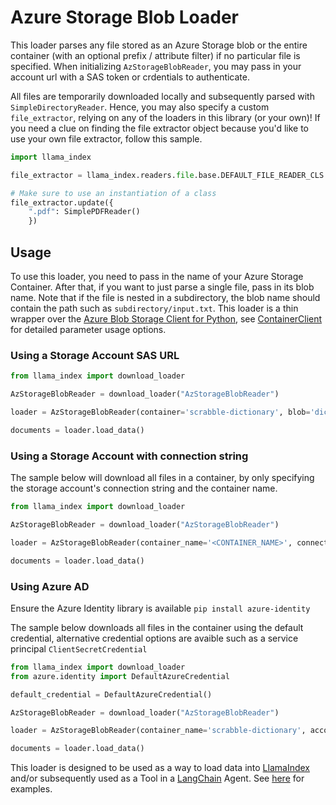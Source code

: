 # Azure Storage Blob Loader

This loader parses any file stored as an Azure Storage blob or the entire container (with an optional prefix / attribute filter) if no particular file is specified. When initializing `AzStorageBlobReader`, you may pass in your account url with a SAS token or crdentials to authenticate.

All files are temporarily downloaded locally and subsequently parsed with `SimpleDirectoryReader`. Hence, you may also specify a custom `file_extractor`, relying on any of the loaders in this library (or your own)! If you need a clue on finding the file extractor object because you'd like to use your own file extractor, follow this sample.

```python
import llama_index

file_extractor = llama_index.readers.file.base.DEFAULT_FILE_READER_CLS

# Make sure to use an instantiation of a class
file_extractor.update({
    ".pdf": SimplePDFReader()
    })
```

## Usage

To use this loader, you need to pass in the name of your Azure Storage Container. After that, if you want to just parse a single file, pass in its blob name. Note that if the file is nested in a subdirectory, the blob name should contain the path such as `subdirectory/input.txt`. This loader is a thin wrapper over the [Azure Blob Storage Client for Python](https://learn.microsoft.com/en-us/azure/storage/blobs/storage-quickstart-blobs-python?tabs=managed-identity%2Croles-azure-portal%2Csign-in-azure-cli), see [ContainerClient](https://learn.microsoft.com/en-us/python/api/azure-storage-blob/azure.storage.blob.containerclient?view=azure-python) for detailed parameter usage options. 


### Using a Storage Account SAS URL
```python
from llama_index import download_loader

AzStorageBlobReader = download_loader("AzStorageBlobReader")

loader = AzStorageBlobReader(container='scrabble-dictionary', blob='dictionary.txt', account_url='<SAS_URL>')

documents = loader.load_data()
```

### Using a Storage Account with connection string
The sample below will download all files in a container, by only specifying the storage account's connection string and the container name.

```python
from llama_index import download_loader

AzStorageBlobReader = download_loader("AzStorageBlobReader")

loader = AzStorageBlobReader(container_name='<CONTAINER_NAME>', connection_string='<STORAGE_ACCOUNT_CONNECTION_STRING>')

documents = loader.load_data()
```

### Using Azure AD
Ensure the Azure Identity library is available ```pip install azure-identity```

The sample below downloads all files in the container using the default credential, alternative credential options are avaible such as a service principal ```ClientSecretCredential``` 

```python
from llama_index import download_loader
from azure.identity import DefaultAzureCredential

default_credential = DefaultAzureCredential()

AzStorageBlobReader = download_loader("AzStorageBlobReader")

loader = AzStorageBlobReader(container_name='scrabble-dictionary', account_url='https://<storage account name>.blob.core.windows.net', credential=default_credential)

documents = loader.load_data()
```

This loader is designed to be used as a way to load data into [LlamaIndex](https://github.com/run-llama/llama_index/tree/main/llama_index) and/or subsequently used as a Tool in a [LangChain](https://github.com/hwchase17/langchain) Agent. See [here](https://github.com/emptycrown/llama-hub/tree/main) for examples.

